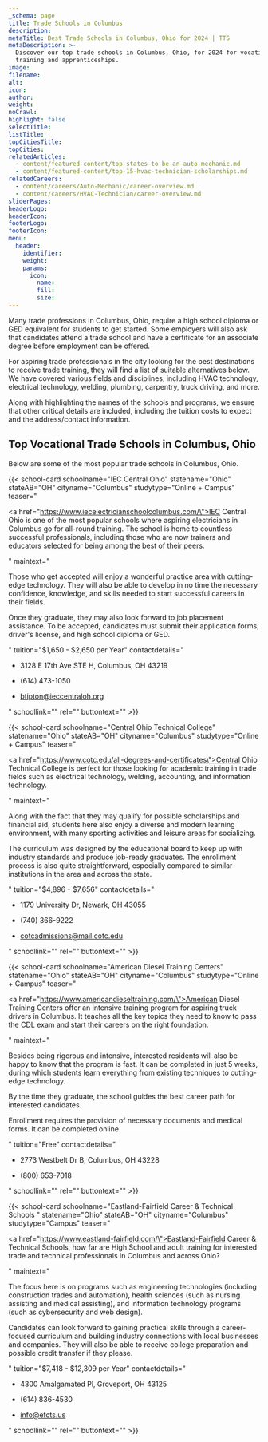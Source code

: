 ```yaml
---
_schema: page
title: Trade Schools in Columbus
description:
metaTitle: Best Trade Schools in Columbus, Ohio for 2024 | TTS
metaDescription: >-
  Discover our top trade schools in Columbus, Ohio, for 2024 for vocational
  training and apprenticeships.
image:
filename:
alt:
icon:
author:
weight:
noCrawl:
highlight: false
selectTitle:
listTitle:
topCitiesTitle:
topCities:
relatedArticles:
  - content/featured-content/top-states-to-be-an-auto-mechanic.md
  - content/featured-content/top-15-hvac-technician-scholarships.md
relatedCareers:
  - content/careers/Auto-Mechanic/career-overview.md
  - content/careers/HVAC-Technician/career-overview.md
sliderPages:
headerLogo:
headerIcon:
footerLogo:
footerIcon:
menu:
  header:
    identifier:
    weight:
    params:
      icon:
        name:
        fill:
        size:
---
```

Many trade professions in Columbus, Ohio, require a high school diploma or GED equivalent for students to get started. Some employers will also ask that candidates attend a trade school and have a certificate for an associate degree before employment can be offered.

For aspiring trade professionals in the city looking for the best destinations to receive trade training, they will find a list of suitable alternatives below. We have covered various fields and disciplines, including HVAC technology, electrical technology, welding, plumbing, carpentry, truck driving, and more.

Along with highlighting the names of the schools and programs, we ensure that other critical details are included, including the tuition costs to expect and the address/contact information.

## **Top Vocational Trade Schools in Columbus, Ohio**

Below are some of the most popular trade schools in Columbus, Ohio.

{{< school-card schoolname="IEC Central Ohio" statename="Ohio" stateAB="OH" cityname="Columbus" studytype="Online + Campus" teaser="<p><a href=\"https://www.iecelectricianschoolcolumbus.com/\">IEC Central Ohio</a> is one of the most popular schools where aspiring electricians in Columbus go for all-round training. The school is home to countless successful professionals, including those who are now trainers and educators selected for being among the best of their peers.</p>" maintext="<p>Those who get accepted will enjoy a wonderful practice area with cutting-edge technology. They will also be able to develop in no time the necessary confidence, knowledge, and skills needed to start successful careers in their fields.</p><p>Once they graduate, they may also look forward to job placement assistance. To be accepted, candidates must submit their application forms, driver's license, and high school diploma or GED.</p>" tuition="$1,650 - $2,650 per Year" contactdetails="<ul><li><p>3128 E 17th Ave STE H, Columbus, OH 43219</p></li><li><p>(614) 473-1050</p></li><li><p>btipton@ieccentraloh.org</p></li></ul>" schoollink="" rel="" buttontext="" >}}

{{< school-card schoolname="Central Ohio Technical College" statename="Ohio" stateAB="OH" cityname="Columbus" studytype="Online + Campus" teaser="<p><a href=\"https://www.cotc.edu/all-degrees-and-certificates\">Central Ohio Technical College</a> is perfect for those looking for academic training in trade fields such as electrical technology, welding, accounting, and information technology.</p>" maintext="<p>Along with the fact that they may qualify for possible scholarships and financial aid, students here also enjoy a diverse and modern learning environment, with many sporting activities and leisure areas for socializing.</p><p>The curriculum was designed by the educational board to keep up with industry standards and produce job-ready graduates. The enrollment process is also quite straightforward, especially compared to similar institutions in the area and across the state.</p>" tuition="$4,896 - $7,656" contactdetails="<ul><li><p>1179 University Dr, Newark, OH 43055</p></li><li><p>(740) 366-9222</p></li><li><p>cotcadmissions@mail.cotc.edu</p></li></ul>" schoollink="" rel="" buttontext="" >}}

{{< school-card schoolname="American Diesel Training Centers" statename="Ohio" stateAB="OH" cityname="Columbus" studytype="Online + Campus" teaser="<p><a href=\"https://www.americandieseltraining.com/\">American Diesel Training Centers</a> offer an intensive training program for aspiring truck drivers in Columbus. It teaches all the key topics they need to know to pass the CDL exam and start their careers on the right foundation.</p>" maintext="<p>Besides being rigorous and intensive, interested residents will also be happy to know that the program is fast. It can be completed in just 5 weeks, during which students learn everything from existing techniques to cutting-edge technology.</p><p>By the time they graduate, the school guides the best career path for interested candidates.</p><p>Enrollment requires the provision of necessary documents and medical forms. It can be completed online.</p>" tuition="Free" contactdetails="<ul><li><p>2773 Westbelt Dr B, Columbus, OH 43228</p></li><li><p>(800) 653-7018</p></li></ul>" schoollink="" rel="" buttontext="" >}}

{{< school-card schoolname="Eastland-Fairfield Career & Technical Schools " statename="Ohio" stateAB="OH" cityname="Columbus" studytype="Campus" teaser="<p><a href=\"https://www.eastland-fairfield.com/\">Eastland-Fairfield Career &amp; Technical Schools</a>, how far are High School and adult training for interested trade and technical professionals in Columbus and across Ohio?</p>" maintext="<p>The focus here is on programs such as engineering technologies (including construction trades and automation), health sciences (such as nursing assisting and medical assisting), and information technology programs (such as cybersecurity and web design).</p><p>Candidates can look forward to gaining practical skills through a career-focused curriculum and building industry connections with local businesses and companies. They will also be able to receive college preparation and possible credit transfer if they please.</p>" tuition="$7,418 - $12,309 per Year" contactdetails="<ul><li><p>4300 Amalgamated Pl, Groveport, OH 43125</p></li><li><p>(614) 836-4530</p></li><li><p>info@efcts.us</p></li></ul>" schoollink="" rel="" buttontext="" >}}